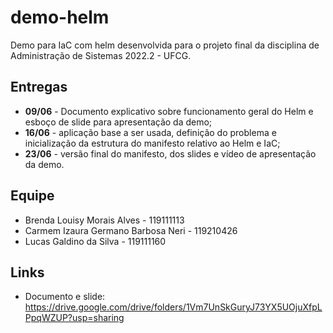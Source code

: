 # demo-helm
Demo para IaC com helm desenvolvida para o projeto final da disciplina de Administração de Sistemas 2022.2 -  UFCG.


## Entregas

* **09/06** - Documento explicativo sobre funcionamento geral do Helm e esboço de slide para apresentação da demo;
* **16/06** - aplicação base a ser usada, definição do problema e inicialização da estrutura do manifesto relativo ao Helm e IaC;
* **23/06** - versão final do manifesto, dos slides e vídeo de apresentação da demo.

## Equipe

* Brenda Louisy Morais Alves - 119111113
* Carmem Izaura Germano Barbosa Neri - 119210426
* Lucas Galdino da Silva - 119111160

## Links
* Documento e slide: https://drive.google.com/drive/folders/1Vm7UnSkGuryJ73YX5UOjuXfpLPpqWZUP?usp=sharing
